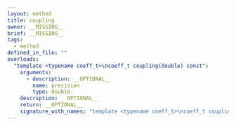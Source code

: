 ```yaml
---
layout: method
title: coupling
owner: __MISSING__
brief: __MISSING__
tags:
  - method
defined_in_file: ""
overloads:
  "template <typename coeff_t>\ncoeff_t coupling(double) const":
    arguments:
      - description: __OPTIONAL__
        name: precision
        type: double
    description: __OPTIONAL__
    return: __OPTIONAL__
    signature_with_names: "template <typename coeff_t>\ncoeff_t coupling(double precision) const"
---
```

